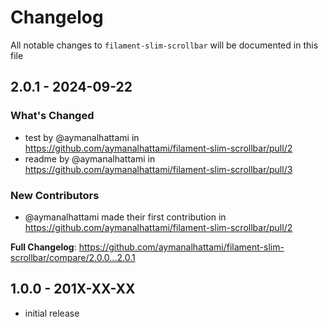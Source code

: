 # Changelog

All notable changes to `filament-slim-scrollbar` will be documented in this file

## 2.0.1 - 2024-09-22

### What's Changed

* test by @aymanalhattami in https://github.com/aymanalhattami/filament-slim-scrollbar/pull/2
* readme by @aymanalhattami in https://github.com/aymanalhattami/filament-slim-scrollbar/pull/3

### New Contributors

* @aymanalhattami made their first contribution in https://github.com/aymanalhattami/filament-slim-scrollbar/pull/2

**Full Changelog**: https://github.com/aymanalhattami/filament-slim-scrollbar/compare/2.0.0...2.0.1

## 1.0.0 - 201X-XX-XX

- initial release
